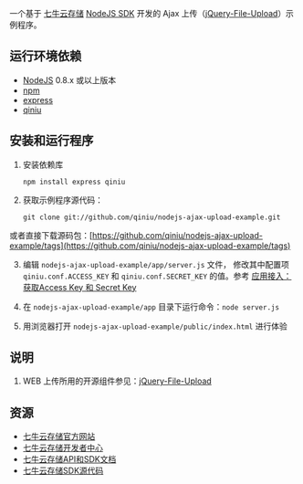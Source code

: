 
一个基于 [七牛云存储](http://www.qiniutek.com) [NodeJS SDK](https://github.com/qiniu/nodejs-sdk) 开发的 Ajax 上传（[jQuery-File-Upload](http://blueimp.github.com/jQuery-File-Upload/)）示例程序。

## 运行环境依赖

- [NodeJS](http://nodejs.org/) 0.8.x 或以上版本
- [npm](http://npmjs.org/)
- [express](http://expressjs.com/)
- [qiniu](http://search.npmjs.org/#/qiniu)

## 安装和运行程序

1. 安装依赖库

    `npm install express qiniu`

2. 获取示例程序源代码：

    `git clone git://github.com/qiniu/nodejs-ajax-upload-example.git`

或者直接下载源码包：[https://github.com/qiniu/nodejs-ajax-upload-example/tags](https://github.com/qiniu/nodejs-ajax-upload-example/tags)

3. 编辑 `nodejs-ajax-upload-example/app/server.js` 文件， 修改其中配置项 `qiniu.conf.ACCESS_KEY` 和 `qiniu.conf.SECRET_KEY` 的值。参考 [应用接入：获取Access Key 和 Secret Key](http://docs.qiniutek.com/v2/api/auth/#app-access)

4. 在 `nodejs-ajax-upload-example/app` 目录下运行命令：`node server.js`

5. 用浏览器打开 `nodejs-ajax-upload-example/public/index.html` 进行体验

## 说明

1. WEB 上传所用的开源组件参见：[jQuery-File-Upload](https://github.com/blueimp/jQuery-File-Upload)

## 资源

- [七牛云存储官方网站](http://www.qiniutek.com)
- [七牛云存储开发者中心](https://dev.qiniutek.com)
- [七牛云存储API和SDK文档](http://docs.qiniutek.com)
- [七牛云存储SDK源代码](https://github.com/qiniu)
